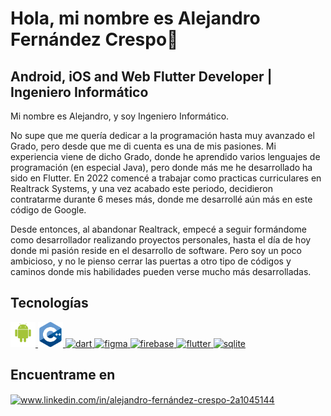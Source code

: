 
# Hola, mi nombre es Alejandro Fernández Crespo👋

## Android, iOS and Web Flutter Developer | Ingeniero Informático

Mi nombre es Alejandro, y soy Ingeniero Informático.

No supe que me quería dedicar a la programación hasta muy avanzado el Grado, pero desde que me di cuenta es una de mis pasiones. Mi experiencia viene de dicho Grado, donde he aprendido varios lenguajes de programación (en especial Java), pero donde más me he desarrollado ha sido en Flutter. En 2022 comencé a trabajar como practicas curriculares en Realtrack Systems, y una vez acabado este periodo, decidieron contratarme durante 6 meses más, donde me desarrollé aún más en este código de Google.

Desde entonces, al abandonar Realtrack, empecé a seguir formándome como desarrollador realizando proyectos personales, hasta el día de hoy donde mi pasión reside en el desarrollo de software. Pero soy un poco ambicioso, y no le pienso cerrar las puertas a otro tipo de códigos y caminos donde mis habilidades pueden verse mucho más desarrolladas.

## Tecnologías

<p align="left"> <a href="https://developer.android.com" target="_blank" rel="noreferrer"> <img src="https://raw.githubusercontent.com/devicons/devicon/master/icons/android/android-original-wordmark.svg" alt="android" width="40" height="40"/> </a> <a href="https://www.w3schools.com/cpp/" target="_blank" rel="noreferrer"> <img src="https://raw.githubusercontent.com/devicons/devicon/master/icons/cplusplus/cplusplus-original.svg" alt="cplusplus" width="40" height="40"/> </a> <a href="https://dart.dev" target="_blank" rel="noreferrer"> <img src="https://www.vectorlogo.zone/logos/dartlang/dartlang-icon.svg" alt="dart" width="40" height="40"/> </a> <a href="https://www.figma.com/" target="_blank" rel="noreferrer"> <img src="https://www.vectorlogo.zone/logos/figma/figma-icon.svg" alt="figma" width="40" height="40"/> </a> <a href="https://firebase.google.com/" target="_blank" rel="noreferrer"> <img src="https://www.vectorlogo.zone/logos/firebase/firebase-icon.svg" alt="firebase" width="40" height="40"/> </a> <a href="https://flutter.dev" target="_blank" rel="noreferrer"> <img src="https://www.vectorlogo.zone/logos/flutterio/flutterio-icon.svg" alt="flutter" width="40" height="40"/> </a> <a href="https://www.sqlite.org/" target="_blank" rel="noreferrer"> <img src="https://www.vectorlogo.zone/logos/sqlite/sqlite-icon.svg" alt="sqlite" width="40" height="40"/> </a> </p>

## Encuentrame en
<p align="left">
<a href="https://linkedin.com/in/www.linkedin.com/in/alejandro-fernández-crespo-2a1045144" target="blank"><img align="center" src="https://raw.githubusercontent.com/rahuldkjain/github-profile-readme-generator/master/src/images/icons/Social/linked-in-alt.svg" alt="www.linkedin.com/in/alejandro-fernández-crespo-2a1045144" height="30" width="40" /></a>
</p>
